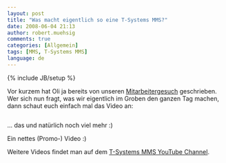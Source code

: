```yaml
---
layout: post
title: "Was macht eigentlich so eine T-Systems MMS?"
date: 2008-06-04 21:13
author: robert.muehsig
comments: true
categories: [Allgemein]
tags: [MMS, T-Systems MMS]
language: de
---
```

{% include JB/setup %}
<p>Vor kurzem hat Oli ja bereits von unseren <a href="{{BASE_PATH}}/2008/05/19/jobs-jobs-jobs/">Mitarbeitergesuch</a> geschrieben. Wer sich nun fragt, was wir eigentlich im Groben den ganzen Tag machen, dann schaut euch einfach mal das Video an:</p> <div class="wlWriterSmartContent" id="scid:5737277B-5D6D-4f48-ABFC-DD9C333F4C5D:edb6ee96-a2b9-4645-956b-b025033c4eae" style="padding-right: 0px; display: inline; padding-left: 0px; padding-bottom: 0px; margin: 0px; padding-top: 0px"><div id="465b91a8-fcb8-40c1-a1ba-e3a9f003e5ed" style="margin: 0px; padding: 0px; display: inline;"><div><a href="http://www.youtube.com/watch?v=011UA_AmzWs" target="_new"><img src="{{BASE_PATH}}/assets/wp-images-de/video438e357717fb.jpg" galleryimg="no" onload="var downlevelDiv = document.getElementById('465b91a8-fcb8-40c1-a1ba-e3a9f003e5ed'); downlevelDiv.innerHTML = &quot;&lt;div&gt;&lt;object width=\&quot;425\&quot; height=\&quot;350\&quot;&gt;&lt;param name=\&quot;movie\&quot; value=\&quot;http://www.youtube.com/v/011UA_AmzWs\&quot;&gt;&lt;\/param&gt;&lt;param name=\&quot;wmode\&quot; value=\&quot;transparent\&quot;&gt;&lt;\/param&gt;&lt;embed src=\&quot;http://www.youtube.com/v/011UA_AmzWs\&quot; type=\&quot;application/x-shockwave-flash\&quot; wmode=\&quot;transparent\&quot; width=\&quot;425\&quot; height=\&quot;350\&quot;&gt;&lt;\/embed&gt;&lt;\/object&gt;&lt;\/div&gt;&quot;;" alt=""></a></div></div></div> <p>... das und natürlich noch viel mehr :)</p> <p>Ein nettes (Promo-) Video :)</p> <p>Weitere Videos findet man auf dem <a href="http://www.youtube.com/user/TSystemsMMS">T-Systems MMS YouTube Channel</a>.</p>
